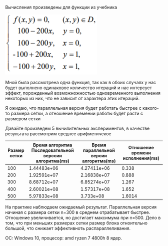 Вычисления произведены для функции из учебника

![alt text](Screenshot_1.png)

Мной была рассмотрена одна функция, так как в обоих случаях у нас будет выполнено одинаковое количество итераций и нас интерсует эффект, порожденный возможножностью одновременного выполнения некоторых из них, что не зависит от характера этих итераций.

Я ожидаю, что параллельная версия будет работать быстрее с какого-то размера сетки, а отношение времении работы будет расти с размером сетки 

Давайте произведем 5 вычилительных экспериментов, в качестве результата рассмотрим среднее арифметичекое 

|Размер сетки|Время алгоритма Последовательной верссии алгоритма(ms)|Время параллельной версии алгоритма(ms)| Отношение времени исполнения(ms)|
|---|---|---|---|
|100|1.44483e+06|4.27411e+06|0.338|
|200|1.92591e+07|2.16838e+07|0.888|
|300|8.68712e+07|6.85274e+07|1.267|
|400|2.60021e+08|1.57317e+08|1.652|
|500|5.97833e+08|3.733e+08|1.6014|

На практике наблюдаем ожидаемый результат. Параллельная версия начиная с размера сетки n=300 в среднем отрабатывает быстрее. Отношение увеличивается, но достигает максимума при n=500. Дело в том, что при меньших размерах сетки размер блока отноительно большой, что снижает эффективноть распараллеливания.

ОС: Windows 10, процесор: amd ryzen 7 4800h 8 ядер.
